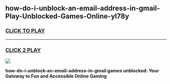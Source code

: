 
## how-do-i-unblock-an-email-address-in-gmail-Play-Unblocked-Games-Online-yl78y
<h3>
<a href="https://premium76.site?title=how-do-i-unblock-an-email-address-in-gmail&ref=25A">CLICK TO PLAY</a></h3>
<hr>

<h3>
<a href="https://premium76.site?title=how-do-i-unblock-an-email-address-in-gmail&ref=25A">CLICK 2 PLAY</a>
  
</h3>

<a href="https://premium76.site?title=how-do-i-unblock-an-email-address-in-gmail&ref=25A"><img src="https://clearcache.store/games.png"></a>


**how-do-i-unblock-an-email-address-in-gmail games unblocked: Your Gateway to Fun and Accessible Online Gaming**
